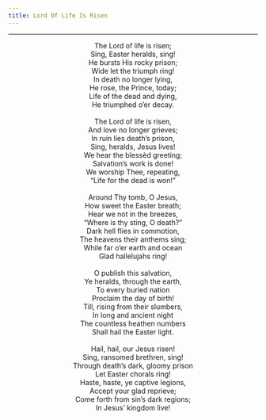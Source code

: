```yaml
---
title: Lord Of Life Is Risen
---
```


---
<center>
The Lord of life is risen;<br/>
Sing, Easter heralds, sing!<br/>
He bursts His rocky prison;<br/>
Wide let the triumph ring!<br/>
In death no longer lying,<br/>
He rose, the Prince, today;<br/>
Life of the dead and dying,<br/>
He triumphed o’er decay.<br/>
<br/>
The Lord of life is risen,<br/>
And love no longer grieves;<br/>
In ruin lies death’s prison,<br/>
Sing, heralds, Jesus lives!<br/>
We hear the blessèd greeting;<br/>
Salvation’s work is done!<br/>
We worship Thee, repeating,<br/>
“Life for the dead is won!”<br/>
<br/>
Around Thy tomb, O Jesus,<br/>
How sweet the Easter breath;<br/>
Hear we not in the breezes,<br/>
“Where is thy sting, O death?”<br/>
Dark hell flies in commotion,<br/>
The heavens their anthems sing;<br/>
While far o’er earth and ocean<br/>
Glad hallelujahs ring!<br/>
<br/>
O publish this salvation,<br/>
Ye heralds, through the earth,<br/>
To every buried nation<br/>
Proclaim the day of birth!<br/>
Till, rising from their slumbers,<br/>
In long and ancient night<br/>
The countless heathen numbers<br/>
Shall hail the Easter light.<br/>
<br/>
Hail, hail, our Jesus risen!<br/>
Sing, ransomed brethren, sing!<br/>
Through death’s dark, gloomy prison<br/>
Let Easter chorals ring!<br/>
Haste, haste, ye captive legions,<br/>
Accept your glad reprieve;<br/>
Come forth from sin’s dark regions;<br/>
In Jesus’ kingdom live!
</center>